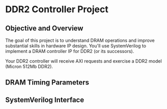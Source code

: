 # DDR2 Controller Project


## Objective and Overview

The goal of this project is to understand DRAM operations and improve substantial skills in hardware IP design.
You'll use SystemVerilog to implement a DRAM controller IP for DDR2 (or its successors).

Your DDR2 controller will receive AXI requests and exercise a DDR2 model (Micron 512Mb DDR2).

## DRAM Timing Parameters

## SystemVerilog Interface
